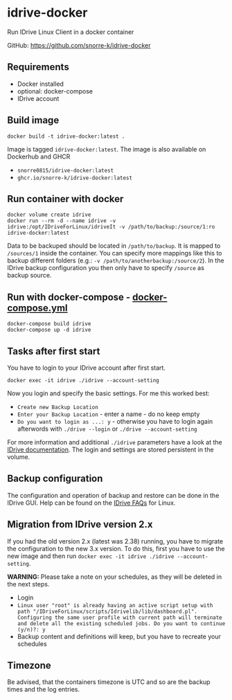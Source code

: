 # idrive-docker
Run IDrive Linux Client in a docker container

GitHub: https://github.com/snorre-k/idrive-docker

## Requirements
- Docker installed
- optional: docker-compose 
- IDrive account

## Build image
```shell
docker build -t idrive-docker:latest .
```
Image is tagged `idrive-docker:latest`. The image is also available on Dockerhub and GHCR
- `snorre0815/idrive-docker:latest`
- `ghcr.io/snorre-k/idrive-docker:latest`

## Run container with docker
```shell
docker volume create idrive
docker run --rm -d --name idrive -v idrive:/opt/IDriveForLinux/idriveIt -v /path/to/backup:/source/1:ro idrive-docker:latest
```
Data to be backuped should be located in `/path/to/backup`. It is mapped to `/sources/1` inside the container. You can specify more mappings like this to backup different folders (e.g.: `-v /path/to/anotherbackup:/source/2`). In the IDrive backup configuration you then only have to specify `/source` as backup source.

## Run with docker-compose - [docker-compose.yml](https://github.com/snorre-k/idrive-docker/blob/main/docker-compose.yml)
```shell
docker-compose build idrive
docker-compose up -d idrive
```

## Tasks after first start
You have to login to your IDrive account after first start.
```
docker exec -it idrive ./idrive --account-setting
```
Now you login and specify the basic settings. For me this worked best:
- `Create new Backup Location`
- `Enter your Backup Location` - enter a name - do no keep empty
- `Do you want to login as ...: y` - otherwise you have to login again afterwords with `./drive --login` or `./drive --account-setting`

For more information and additional `./idrive` parameters have a look at the [IDrive documentation](https://www.idrive.com/readme).
The login and settings are stored persistent in the volume.

## Backup configuration
The configuration and operation of backup and restore can be done in the IDrive GUI. Help can be found on the [IDrive FAQs](https://www.idrive.com/faq_linux#linuxWeb2) for Linux.

## Migration from IDrive version 2.x
If you had the old version 2.x (latest was 2.38) running, you have to migrate the configuration to the new 3.x version. To do this, first you have to use the new image and then run `docker exec -it idrive ./idrive --account-setting`.

__WARNING:__ Please take a note on your schedules, as they will be deleted in the next steps.
- Login
- `Linux user "root" is already having an active script setup with path "/IDriveForLinux/scripts/Idrivelib/lib/dashboard.pl".
Configuring the same user profile with current path will terminate and delete all the existing scheduled jobs. Do you want to continue (y/n)?: y`
- Backup content and definitions will keep, but you have to recreate your schedules

## Timezone
Be advised, that the containers timezone is UTC and so are the backup times and the log entries.

